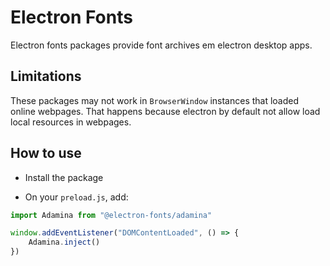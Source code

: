 # Electron Fonts

Electron fonts packages provide font archives em electron desktop apps.

## Limitations

These packages may not work in `BrowserWindow` instances that loaded online webpages. That happens because electron by default not allow load local resources in webpages.

## How to use

* Install the package

* On your `preload.js`, add:

```ts
import Adamina from "@electron-fonts/adamina"

window.addEventListener("DOMContentLoaded", () => {
    Adamina.inject()
})
```